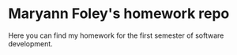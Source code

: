 # Maryann Foley's homework repo
Here you can find my homework for the first semester of software development. 
